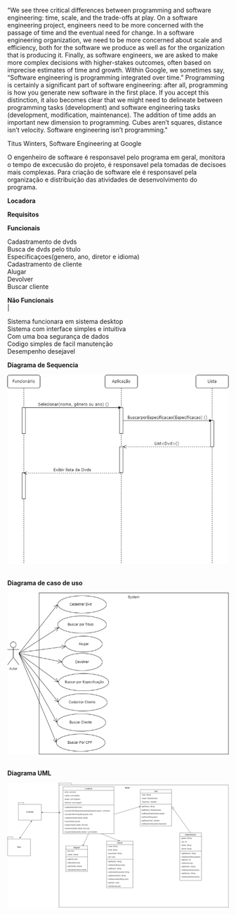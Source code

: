 "We see three critical differences between programming and software engineering: time, scale, and the trade-offs at play. On a software engineering project, engineers need to be more concerned with the passage of time and the eventual need for change. In a software engineering organization, we need to be more concerned about scale and efficiency, both for the software we produce as well as for the organization that is producing it. Finally, as software engineers, we are asked to make more complex decisions with higher-stakes outcomes, often based on imprecise estimates of time and growth. Within Google, we sometimes say, “Software engineering is programming integrated over time.” Programming is certainly a significant part of software engineering: after all, programming is how you generate new software in the first place. If you accept this distinction, it also becomes clear that we might need to delineate between programming tasks (development) and software engineering tasks (development, modification, maintenance). The addition of time adds an important new dimension to programming. Cubes aren’t squares, distance isn’t velocity. Software engineering isn’t programming."

Titus Winters, Software Engineering at Google


O engenheiro de software é responsavel pelo programa em geral, monitora o tempo de excecusão do projeto, é responsavel pela tomadas de decisoes mais complexas. 
Para criação de software ele é responsavel pela organização  e distribuição das atividades de desenvolvimento do programa.





**Locadora**

**Requisitos** 

**Funcionais**<br>

Cadastramento de dvds<br>
Busca de dvds pelo titulo <br>
Especificaçoes(genero, ano, diretor e idioma)<br>
Cadastramento de cliente<br>
Alugar<br>
Devolver<br>
Buscar cliente<br>


**Não Funcionais**<br>|

Sistema funcionara em sistema desktop<br>
Sistema com interface simples e intuitiva<br>
Com uma boa segurança de dados<br>
Codigo simples de facil manutenção<br>
Desempenho desejavel<br>

**Diagrama de Sequencia** <br>

<img src="/Engenharia de Software/Diagramas/Diagrama de sequencia.png"><br><br>

**Diagrama de caso de uso**<br>

<img src="/Engenharia de Software/Diagramas/Diagrama de caso de uso.png"><br><br>

**Diagrama UML**

<img src="/Engenharia de Software/Diagramas/UML.png"><br><br>













